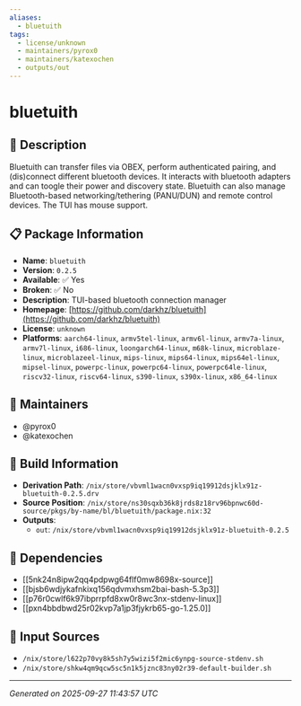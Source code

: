 ```yaml
---
aliases:
  - bluetuith
tags:
  - license/unknown
  - maintainers/pyrox0
  - maintainers/katexochen
  - outputs/out
---
```


# bluetuith

## 📝 Description

Bluetuith can transfer files via OBEX, perform authenticated pairing,
and (dis)connect different bluetooth devices. It interacts with bluetooth
adapters and can toogle their power and discovery state. Bluetuith can also
manage Bluetooth-based networking/tethering (PANU/DUN) and remote control
devices. The TUI has mouse support.


## 📋 Package Information

- **Name**: `bluetuith`
- **Version**: `0.2.5`
- **Available**: ✅ Yes
- **Broken**: ✅ No
- **Description**: TUI-based bluetooth connection manager
- **Homepage**: [https://github.com/darkhz/bluetuith](https://github.com/darkhz/bluetuith)
- **License**: `unknown`
- **Platforms**: `aarch64-linux`, `armv5tel-linux`, `armv6l-linux`, `armv7a-linux`, `armv7l-linux`, `i686-linux`, `loongarch64-linux`, `m68k-linux`, `microblaze-linux`, `microblazeel-linux`, `mips-linux`, `mips64-linux`, `mips64el-linux`, `mipsel-linux`, `powerpc-linux`, `powerpc64-linux`, `powerpc64le-linux`, `riscv32-linux`, `riscv64-linux`, `s390-linux`, `s390x-linux`, `x86_64-linux`
## 👥 Maintainers

- @pyrox0
- @katexochen


## 🔧 Build Information

- **Derivation Path**: `/nix/store/vbvml1wacn0vxsp9iq19912dsjklx91z-bluetuith-0.2.5.drv`
- **Source Position**: `/nix/store/ns30sqxb36k8jrds8z18rv96bpnwc60d-source/pkgs/by-name/bl/bluetuith/package.nix:32`
- **Outputs**:
  - `out`:  `/nix/store/vbvml1wacn0vxsp9iq19912dsjklx91z-bluetuith-0.2.5`

## 🔗 Dependencies

- [[5nk24n8ipw2qq4pdpwg64flf0mw8698x-source]]
- [[bjsb6wdjykafnkixq156qdvmxhsm2bai-bash-5.3p3]]
- [[p76r0cwlf6k97ibprrpfd8xw0r8wc3nx-stdenv-linux]]
- [[pxn4bbdbwd25r02kvp7a1jp3fjykrb65-go-1.25.0]]

## 📁 Input Sources

- `/nix/store/l622p70vy8k5sh7y5wizi5f2mic6ynpg-source-stdenv.sh`
- `/nix/store/shkw4qm9qcw5sc5n1k5jznc83ny02r39-default-builder.sh`

---
*Generated on 2025-09-27 11:43:57 UTC*
